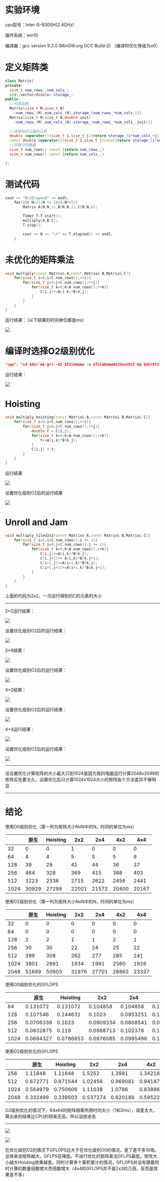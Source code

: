 # 实验环境

cpu型号：Inter i5-9300H(2.4GHz)

操作系统：win10

编译器：gcc version 9.2.0 (MinGW.org GCC Build-2) （编译时优化等级为o0）

# 定义矩阵类

```c++
class Matrix{
private:
  size_t num_rows_,num_cols_;
  std::vector<double> storage_;
public:
  //构造函数
  Matrix(size_t M,size_t N)
    :num_rows_(M),num_cols_(N),storage_(num_rows_*num_cols_){}
  Matrix(size_t M,size_t N,double init)
    :num_rows_(M),num_cols_(N),storage_(num_rows_*num_cols_,init){}
  
  //获取指定位置的元素
  double &operator()(size_t i,size_t j){return storage_[i*num_cols_+j];}
  const double &operator()(size_t i,size_t j)const{return storage_[i*num_cols_+j];}
  //获取行列数量
  size_t num_rows() const {return num_rows_;}
  size_t num_cows() const {return num_cols_;}

};
```

# 测试代码

```c++
cout << "N\tElapsed" << endl;
    for(int N=32;N <= 1024;N*=2){
        Matrix A(N,N,1),B(N,N,1),C(N,N,0);

        Timer T;T.start();
        multiply(A,B,C);
        T.stop();

        cout << N << "\t" << T.elapsed() << endl;
    }
```

# 未优化的矩阵乘法

```c++
void multiply(const Matrix& A,const Matrix& B,Matrix& C){
    for(size_t i=0;i<C.num_rows();++i){
        for(size_t j=0;j<C.num_cows();++j){
            for(size_t k=0;k<A.num_cows();++k){
                C(i,j)+=A(i,k)*B(k,j);
            }
        }
    }
}
```

运行结果：（以下结果的时间单位都是ms）

![](E:.\笔记图片\3-1.png)

# 编译时选择O2级别优化

```json
"cpp": "cd $dir && g++ -O2 $fileName -o $fileNameWithoutExt && $dir$fileNameWithoutExt"
```

运行结果：

![](.\笔记图片\3-2.png)

# Hoisting

```c++
void multiply_hoisting(const Matrix& A,const Matrix& B,Matrix& C){
    for(size_t i=0;i<C.num_rows();++i){
        for(size_t j=0;j<C.num_cows();++j){
            double t = C(i,j);
            for(size_t k=0;k<A.num_cows();++k){
                t+=A(i,k)*B(k,j);
            }
            C(i,j) = t;
        }
    }
}
```

运行结果

![](.\笔记图片\3-3.png)

设置优化级别O2后的运行结果

![](.\笔记图片\3-8.png)

#  Unroll and Jam

```c++
void multiply_tiled2x2(const Matrix& A,const Matrix& B,Matrix& C){
    for(size_t i=0;i<C.num_rows();i += 2){
        for(size_t j=0;j<C.num_cows();j += 2){
            for(size_t k=0;k<A.num_cows();++k){
                C(i,j)+=A(i,k)*B(k,j);
                C(i,j+1)+= A(i,k)*B(k,j+1);
                C(i+1,j)+=A(i+1,k)*B(k,j);
                C(i+1,j+1)+=A(i+1,k)*B(k,j+1);
            }
        }
    }
}
```

上面的代码为2x2，一次运行得到的C的元素的大小

------

2×2运行结果：

![](.\笔记图片\3-4.png)

设置优化级别O2后的运行结果：

![](.\笔记图片\3-9.png)

2×4结果：

![](./笔记图片/3-5.png)

设置优化级别O2后的运行结果：

![](./笔记图片/3-10.png)

4×2结果：

![](./笔记图片/3-6.png)

设置优化级别O2后的运行结果：

![](./笔记图片/3-11.png)

4×4运行结果：

![](.\笔记图片\3-7.png)

设置优化级别O2后的运行结果：

![](./笔记图片/3-12.png)

------

没设置优化计算矩阵的大小最大只到1024是因为我的电脑运行计算2048x2048的矩阵实在要太久。设置优化后只计算1024x1024大小的矩阵各个方法差异不够明显

------

# 结论

使用O0级别优化（第一列为矩阵大小NxN中的N。时间的单位为ms）

|      | 原生  | Hoisting | 2x2   | 2x4   | 4x2   | 4x4   |
| ---- | ----- | -------- | ----- | ----- | ----- | ----- |
| 32   | 0     | 0        | 1     | 0     | 0     | 0     |
| 64   | 4     | 4        | 5     | 5     | 5     | 6     |
| 128  | 39    | 29       | 41    | 44    | 36    | 37    |
| 256  | 464   | 328      | 369   | 415   | 388   | 403   |
| 512  | 3223  | 2336     | 2715  | 2622  | 2456  | 2441  |
| 1024 | 30929 | 27299    | 22001 | 21572 | 20400 | 20167 |

使用O2级别优化（第一列为矩阵大小NxN中的N。时间的单位为ms）

|      | 原生  | Hoisting | 2x2   | 2x4   | 4x2   | 4x4   |
| ---- | ----- | -------- | ----- | ----- | ----- | ----- |
| 32   | 0     | 0        | 0     | 0     | 0     | 0     |
| 64   | 0     | 0        | 0     | 0     | 0     | 0     |
| 128  | 2     | 2        | 1     | 1     | 2     | 1     |
| 256  | 30    | 30       | 22    | 24    | 25    | 22    |
| 512  | 399   | 308      | 262   | 277   | 285   | 241   |
| 1024 | 3801  | 2861     | 1934  | 1991  | 2560  | 1926  |
| 2048 | 51669 | 50603    | 31976 | 27701 | 28863 | 23337 |

使用O0级别优化的GFLOPS

|      | 原生      | Hoisting  | 2x2       | 2x4       | 4x2       | 4x4       |
| ---- | --------- | --------- | --------- | --------- | --------- | --------- |
| 64   | 0.131072  | 0.131072  | 0.104858  | 0.104858  | 0.104858  | 0.0873813 |
| 128  | 0.107546  | 0.144631  | 0.1023    | 0.0953251 | 0.116508  | 0.11336   |
| 256  | 0.0706339 | 0.1023    | 0.0909334 | 0.0808541 | 0.0864805 | 0.0832616 |
| 512  | 0.0832875 | 0.119     | 0.0988713 | 0.102378  | 0.109298  | 0.109969  |
| 1024 | 0.0694327 | 0.0786653 | 0.0976085 | 0.0995496 | 0.105269  | 0.106485  |

使用O2级别优化的GFLOPS

|      | 原生     | Hoisting | 2x2      | 2x4      | 4x2      | 4x4      |
| ---- | -------- | -------- | -------- | -------- | -------- | -------- |
| 256  | 1.11848  | 1.11848  | 1.5252   | 1.3981   | 1.34218  | 1.5252   |
| 512  | 0.672771 | 0.871544 | 1.02456  | 0.969081 | 0.941879 | 1.11384  |
| 1024 | 0.564979 | 0.750606 | 1.11038  | 1.0786   | 0.838861 | 1.115    |
| 2048 | 0.332499 | 0.339503 | 0.537274 | 0.620189 | 0.595221 | 0.736164 |

O2级别优化的情况下，64x64的矩阵相乘所用时间太小（1和2ms），误差太大，算出来的结果比CPU的频率还高，所以没放进去

------

![](./笔记图片/3-13.png)

![](./笔记图片/3-14.png)

在优化级别O2的情况下GFLOPS远大于在优化级别O0的情况，差了差不多10倍。总体来说矩阵越大，GFLPS在降低。不进行优化的矩阵乘法GFLPS最低，矩阵大小越大Hoisting效果越差。同时计算多个乘积累计的情况，GFLOPS并没有跟着同时计算的数量倍数增大而倍数增大（4x4的GFLOPS并不是2x2的几倍，反而是效果差不多）
